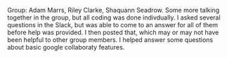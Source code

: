 Group: Adam Marrs, Riley Clarke, Shaquann Seadrow. Some more talking together in the group, but all coding was done indivdually.
I asked several questions in the Slack, but was able to come to an answer for all of them before help was provided. I then posted that, 
which may or may not have been helpful to other group members. 
I helped answer some questions about basic google collaboraty features. 
